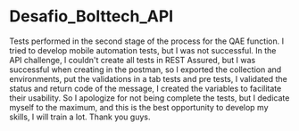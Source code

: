 # Desafio_Bolttech_API

Tests performed in the second stage of the process for the QAE function. I tried to develop mobile automation tests, but 
I was not successful. In the API challenge, I couldn't create all tests in REST Assured, but I was successful when creating 
in the postman, so I exported the collection and environments, put the validations in a tab tests and pre tests, I validated 
the status and return code of the message, I created the variables to facilitate their usability. So I apologize for not 
being complete the tests, but I dedicate myself to the maximum, and this is the best opportunity to develop my skills, I will 
train a lot. Thank you guys.
